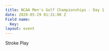 ```yaml
---
title: NCAA Men's Golf Championships - Day 1
date: 2020-05-29 01:31:00 Z
Field name:
  Key: 
layout: event
---
```


Stroke Play